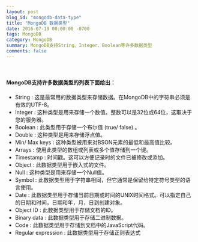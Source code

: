 ```yaml
---
layout: post
blog_id: "mongodb-data-type"
title: "MongoDB 数据类型"
date: 2016-07-19 00:00:00 -0700
tags: MongoDB
category: MongoDB
summary: MongoDB支持String、Integer、Boolean等许多数据类型
comments: false
---
```

<br>

#### MongoDB支持许多数据类型的列表下面给出：

+ String : 这是最常用的数据类型来存储数据。在MongoDB中的字符串必须是有效的UTF-8。
+ Integer : 这种类型是用来存储一个数值。整数可以是32位或64位，这取决于您的服务器。
+ Boolean : 此类型用于存储一个布尔值 (true/ false) 。
+ Double : 这种类型是用来存储浮点值。
+ Min/ Max keys : 这种类型被用来对BSON元素的最低和最高值比较。
+ Arrays : 使用此类型的数组或列表或多个值存储到一个键。
+ Timestamp : 时间戳。这可以方便记录时的文件已被修改或添加。
+ Object : 此数据类型用于嵌入式的文件。
+ Null : 这种类型是用来存储一个Null值。
+ Symbol : 此数据类型用于字符串相同，但它通常是保留给特定符号类型的语言使用。
+ Date : 此数据类型用于存储当前日期或时间的UNIX时间格式。可以指定自己的日期和时间，日期和年，月，日到创建对象。
+ Object ID : 此数据类型用于存储文档的ID。
+ Binary data : 此数据类型用于存储二进制数据。
+ Code : 此数据类型用于存储到文档中的JavaScript代码。
+ Regular expression : 此数据类型用于存储正则表达式

